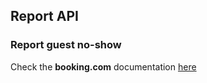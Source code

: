 ## Report API
### Report guest no-show
Check the **booking.com** documentation [here](https://developers.booking.com/connectivity/docs/reporting-api/b_xml-reporting#report-guest-no-show)